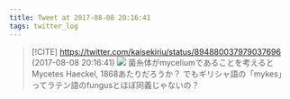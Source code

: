 ```yaml
---
title: Tweet at 2017-08-08 20:16:41
tags: twitter_log
---
```


> [!CITE] https://twitter.com/kaisekiriu/status/894880037979037696 (2017-08-08 20:16:41)
> ![](https://twitter.com/kaisekiriu/status/894880037979037696)
> 菌糸体がmyceliumであることを考えるとMycetes Haeckel, 1868あたりだろうか？
> でもギリシャ語の「mykes」ってラテン語のfungusとほぼ同義じゃないの？
